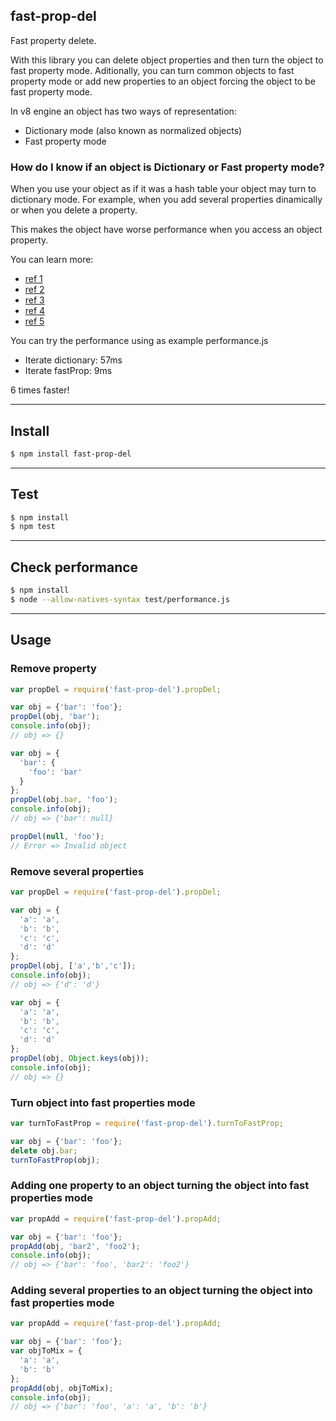 ## fast-prop-del

Fast property delete.

With this library you can delete object properties and then turn the object to fast property mode. Aditionally, you can turn common objects to fast property mode or add new properties to an object forcing the object to be fast property mode.

In v8 engine an object has two ways of representation:
+ Dictionary mode (also known as normalized objects)
+ Fast property mode

### How do I know if an object is Dictionary or Fast property mode?

When you use your object as if it was a hash table your object may turn to dictionary mode. For example, when you add several properties dinamically or when you delete a property.

This makes the object have worse performance when you access an object property.

You can learn more:
+ [ref 1](https://stackoverflow.com/questions/24987896/how-does-bluebirds-util-tofastproperties-function-make-an-objects-properties/24989927#24989927)
+ [ref 2](https://github.com/petkaantonov/bluebird/wiki/Optimization-killers#52-the-object-being-iterated-is-not-a-simple-enumerable)
+ [ref 3](http://stackoverflow.com/questions/23455678/pros-and-cons-of-dictionary-mode)
+ [ref 4](http://s3.mrale.ph/nodecamp.eu/#1)
+ [ref 5](http://s3.mrale.ph/jsconf2012.pdf)

You can try the performance using as example performance.js

+ Iterate dictionary: 57ms
+ Iterate fastProp: 9ms

6 times faster!

---

## Install

```bash
$ npm install fast-prop-del
```
---

## Test

```bash
$ npm install
$ npm test
```
---

## Check performance

```bash
$ npm install
$ node --allow-natives-syntax test/performance.js
```
---

## Usage

### Remove property

```js
var propDel = require('fast-prop-del').propDel;

var obj = {'bar': 'foo'};
propDel(obj, 'bar');
console.info(obj);
// obj => {}

var obj = {
  'bar': {
    'foo': 'bar'
  }
};
propDel(obj.bar, 'foo');
console.info(obj);
// obj => {'bar': null}

propDel(null, 'foo');
// Error => Invalid object
```

### Remove several properties

```js
var propDel = require('fast-prop-del').propDel;

var obj = {
  'a': 'a',
  'b': 'b',
  'c': 'c',
  'd': 'd'
};
propDel(obj, ['a','b','c']);
console.info(obj);
// obj => {'d': 'd'}

var obj = {
  'a': 'a',
  'b': 'b',
  'c': 'c',
  'd': 'd'
};
propDel(obj, Object.keys(obj));
console.info(obj);
// obj => {}
```

### Turn object into fast properties mode

```js
var turnToFastProp = require('fast-prop-del').turnToFastProp;

var obj = {'bar': 'foo'};
delete obj.bar;
turnToFastProp(obj);
```

### Adding one property to an object turning the object into fast properties mode

```js
var propAdd = require('fast-prop-del').propAdd;

var obj = {'bar': 'foo'};
propAdd(obj, 'bar2', 'foo2');
console.info(obj);
// obj => {'bar': 'foo', 'bar2': 'foo2'}
```

### Adding several properties to an object turning the object into fast properties mode

```js
var propAdd = require('fast-prop-del').propAdd;

var obj = {'bar': 'foo'};
var objToMix = {
  'a': 'a',
  'b': 'b'
};
propAdd(obj, objToMix);
console.info(obj);
// obj => {'bar': 'foo', 'a': 'a', 'b': 'b'}
```
